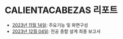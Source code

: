# CALIENTACABEZAS 리포트

- [2023년 11월 14일](./2023-11-14_NOVI-프로젝트-설명.pdf): 주요기능 및 화면구성
- [2023년 12월 04일](./2023-12-04_NOVI-요구분석서-및-설계서.pdf): 전공 종합 설계 최종 보고서
